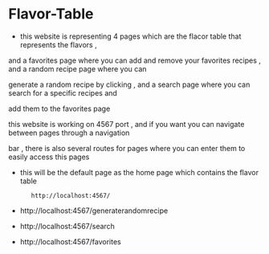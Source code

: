 # Flavor-Table

- this website is representing 4 pages which are the flacor table that represents the flavors ,

and a favorites page where you can add and remove your favorites recipes , and a random recipe page where you can 

generate a random recipe by clicking , and a search page where you can search for a specific recipes and 

add them to the favorites page


this website is working on 4567 port , and if you want you can navigate between pages through a navigation

bar , there is also several routes for pages where you can enter them to easily access this pages 

- this will be the default page as the home page which contains the flavor table 

         http://localhost:4567/              

- http://localhost:4567/generaterandomrecipe

- http://localhost:4567/search

- http://localhost:4567/favorites